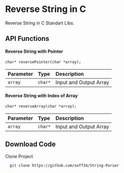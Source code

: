 
# Reverse String in C

Reverse String in C Standart Libs.



## API Functions

#### Reverse String with Pointer
```http
char* reversePointer(char *array);
```

| Parameter | Type     | Description                |
| :-------- | :------- | :------------------------- |
| `array` | `char*` | Input and Output Array |

#### Reverse String with Index of Array
```http
char* reverseArray(char *array);
```

| Parameter | Type     | Description                |
| :-------- | :------- | :------------------------- |
| `array` | `char*` | Input and Output Array |

## Download Code

Clone Project

```bash
  git clone https://github.com/seff34/String-Parser
```


  